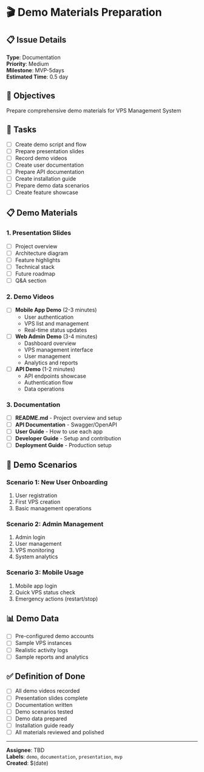 # 🎬 Demo Materials Preparation

## 📋 Issue Details
**Type**: Documentation  
**Priority**: Medium  
**Milestone**: MVP-5days  
**Estimated Time**: 0.5 day

## 🎯 Objectives
Prepare comprehensive demo materials for VPS Management System

## 📝 Tasks
- [ ] Create demo script and flow
- [ ] Prepare presentation slides
- [ ] Record demo videos
- [ ] Create user documentation
- [ ] Prepare API documentation
- [ ] Create installation guide
- [ ] Prepare demo data scenarios
- [ ] Create feature showcase

## 📋 Demo Materials

### 1. Presentation Slides
- [ ] Project overview
- [ ] Architecture diagram
- [ ] Feature highlights
- [ ] Technical stack
- [ ] Future roadmap
- [ ] Q&A section

### 2. Demo Videos
- [ ] **Mobile App Demo** (2-3 minutes)
  - User authentication
  - VPS list and management
  - Real-time status updates
- [ ] **Web Admin Demo** (3-4 minutes)
  - Dashboard overview
  - VPS management interface
  - User management
  - Analytics and reports
- [ ] **API Demo** (1-2 minutes)
  - API endpoints showcase
  - Authentication flow
  - Data operations

### 3. Documentation
- [ ] **README.md** - Project overview and setup
- [ ] **API Documentation** - Swagger/OpenAPI
- [ ] **User Guide** - How to use each app
- [ ] **Developer Guide** - Setup and contribution
- [ ] **Deployment Guide** - Production setup

## 🎯 Demo Scenarios

### Scenario 1: New User Onboarding
1. User registration
2. First VPS creation
3. Basic management operations

### Scenario 2: Admin Management
1. Admin login
2. User management
3. VPS monitoring
4. System analytics

### Scenario 3: Mobile Usage
1. Mobile app login
2. Quick VPS status check
3. Emergency actions (restart/stop)

## 📊 Demo Data
- [ ] Pre-configured demo accounts
- [ ] Sample VPS instances
- [ ] Realistic activity logs
- [ ] Sample reports and analytics

## ✅ Definition of Done
- [ ] All demo videos recorded
- [ ] Presentation slides complete
- [ ] Documentation written
- [ ] Demo scenarios tested
- [ ] Demo data prepared
- [ ] Installation guide ready
- [ ] All materials reviewed and polished

---
**Assignee**: TBD  
**Labels**: `demo`, `documentation`, `presentation`, `mvp`  
**Created**: $(date)
